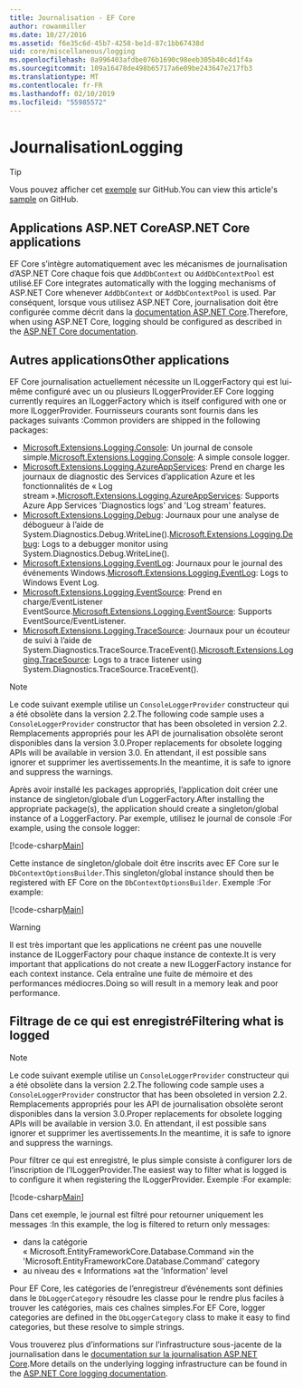 ```yaml
---
title: Journalisation - EF Core
author: rowanmiller
ms.date: 10/27/2016
ms.assetid: f6e35c6d-45b7-4258-be1d-87c1bb67438d
uid: core/miscellaneous/logging
ms.openlocfilehash: 0a996403afdbe076b1690c98eeb305b40c4d1f4a
ms.sourcegitcommit: 109a16478de498b65717a6e09be243647e217fb3
ms.translationtype: MT
ms.contentlocale: fr-FR
ms.lasthandoff: 02/10/2019
ms.locfileid: "55985572"
---
```

# <a name="logging"></a><span data-ttu-id="f3b53-102">Journalisation</span><span class="sxs-lookup"><span data-stu-id="f3b53-102">Logging</span></span>

> [!TIP]  
> <span data-ttu-id="f3b53-103">Vous pouvez afficher cet [exemple](https://github.com/aspnet/EntityFramework.Docs/tree/master/samples/core/Miscellaneous/Logging) sur GitHub.</span><span class="sxs-lookup"><span data-stu-id="f3b53-103">You can view this article's [sample](https://github.com/aspnet/EntityFramework.Docs/tree/master/samples/core/Miscellaneous/Logging) on GitHub.</span></span>

## <a name="aspnet-core-applications"></a><span data-ttu-id="f3b53-104">Applications ASP.NET Core</span><span class="sxs-lookup"><span data-stu-id="f3b53-104">ASP.NET Core applications</span></span>

<span data-ttu-id="f3b53-105">EF Core s’intègre automatiquement avec les mécanismes de journalisation d’ASP.NET Core chaque fois que `AddDbContext` ou `AddDbContextPool` est utilisé.</span><span class="sxs-lookup"><span data-stu-id="f3b53-105">EF Core integrates automatically with the logging mechanisms of ASP.NET Core whenever `AddDbContext` or `AddDbContextPool` is used.</span></span> <span data-ttu-id="f3b53-106">Par conséquent, lorsque vous utilisez ASP.NET Core, journalisation doit être configurée comme décrit dans la [documentation ASP.NET Core](https://docs.microsoft.com/aspnet/core/fundamentals/logging?tabs=aspnetcore2x).</span><span class="sxs-lookup"><span data-stu-id="f3b53-106">Therefore, when using ASP.NET Core, logging should be configured as described in the [ASP.NET Core documentation](https://docs.microsoft.com/aspnet/core/fundamentals/logging?tabs=aspnetcore2x).</span></span>

## <a name="other-applications"></a><span data-ttu-id="f3b53-107">Autres applications</span><span class="sxs-lookup"><span data-stu-id="f3b53-107">Other applications</span></span>

<span data-ttu-id="f3b53-108">EF Core journalisation actuellement nécessite un ILoggerFactory qui est lui-même configuré avec un ou plusieurs ILoggerProvider.</span><span class="sxs-lookup"><span data-stu-id="f3b53-108">EF Core logging currently requires an ILoggerFactory which is itself configured with one or more ILoggerProvider.</span></span> <span data-ttu-id="f3b53-109">Fournisseurs courants sont fournis dans les packages suivants :</span><span class="sxs-lookup"><span data-stu-id="f3b53-109">Common providers are shipped in the following packages:</span></span>

* <span data-ttu-id="f3b53-110">[Microsoft.Extensions.Logging.Console](https://www.nuget.org/packages/Microsoft.Extensions.Logging.Console/): Un journal de console simple.</span><span class="sxs-lookup"><span data-stu-id="f3b53-110">[Microsoft.Extensions.Logging.Console](https://www.nuget.org/packages/Microsoft.Extensions.Logging.Console/): A simple console logger.</span></span>
* <span data-ttu-id="f3b53-111">[Microsoft.Extensions.Logging.AzureAppServices](https://www.nuget.org/packages/Microsoft.Extensions.Logging.AzureAppServices/): Prend en charge les journaux de diagnostic des Services d’application Azure et les fonctionnalités de « Log stream ».</span><span class="sxs-lookup"><span data-stu-id="f3b53-111">[Microsoft.Extensions.Logging.AzureAppServices](https://www.nuget.org/packages/Microsoft.Extensions.Logging.AzureAppServices/): Supports Azure App Services 'Diagnostics logs' and 'Log stream' features.</span></span>
* <span data-ttu-id="f3b53-112">[Microsoft.Extensions.Logging.Debug](https://www.nuget.org/packages/Microsoft.Extensions.Logging.Debug/): Journaux pour une analyse de débogueur à l’aide de System.Diagnostics.Debug.WriteLine().</span><span class="sxs-lookup"><span data-stu-id="f3b53-112">[Microsoft.Extensions.Logging.Debug](https://www.nuget.org/packages/Microsoft.Extensions.Logging.Debug/): Logs to a debugger monitor using System.Diagnostics.Debug.WriteLine().</span></span>
* <span data-ttu-id="f3b53-113">[Microsoft.Extensions.Logging.EventLog](https://www.nuget.org/packages/Microsoft.Extensions.Logging.EventLog/): Journaux pour le journal des événements Windows.</span><span class="sxs-lookup"><span data-stu-id="f3b53-113">[Microsoft.Extensions.Logging.EventLog](https://www.nuget.org/packages/Microsoft.Extensions.Logging.EventLog/): Logs to Windows Event Log.</span></span>
* <span data-ttu-id="f3b53-114">[Microsoft.Extensions.Logging.EventSource](https://www.nuget.org/packages/Microsoft.Extensions.Logging.EventSource/): Prend en charge/EventListener EventSource.</span><span class="sxs-lookup"><span data-stu-id="f3b53-114">[Microsoft.Extensions.Logging.EventSource](https://www.nuget.org/packages/Microsoft.Extensions.Logging.EventSource/): Supports EventSource/EventListener.</span></span>
* <span data-ttu-id="f3b53-115">[Microsoft.Extensions.Logging.TraceSource](https://www.nuget.org/packages/Microsoft.Extensions.Logging.TraceSource/): Journaux pour un écouteur de suivi à l’aide de System.Diagnostics.TraceSource.TraceEvent().</span><span class="sxs-lookup"><span data-stu-id="f3b53-115">[Microsoft.Extensions.Logging.TraceSource](https://www.nuget.org/packages/Microsoft.Extensions.Logging.TraceSource/): Logs to a trace listener using System.Diagnostics.TraceSource.TraceEvent().</span></span>

> [!NOTE]
> <span data-ttu-id="f3b53-116">Le code suivant exemple utilise un `ConsoleLoggerProvider` constructeur qui a été obsolète dans la version 2.2.</span><span class="sxs-lookup"><span data-stu-id="f3b53-116">The following code sample uses a `ConsoleLoggerProvider` constructor that has been obsoleted in version 2.2.</span></span> <span data-ttu-id="f3b53-117">Remplacements appropriés pour les API de journalisation obsolète seront disponibles dans la version 3.0.</span><span class="sxs-lookup"><span data-stu-id="f3b53-117">Proper replacements for obsolete logging APIs will be available in version 3.0.</span></span> <span data-ttu-id="f3b53-118">En attendant, il est possible sans ignorer et supprimer les avertissements.</span><span class="sxs-lookup"><span data-stu-id="f3b53-118">In the meantime, it is safe to ignore and suppress the warnings.</span></span>

<span data-ttu-id="f3b53-119">Après avoir installé les packages appropriés, l’application doit créer une instance de singleton/globale d’un LoggerFactory.</span><span class="sxs-lookup"><span data-stu-id="f3b53-119">After installing the appropriate package(s), the application should create a singleton/global instance of a LoggerFactory.</span></span> <span data-ttu-id="f3b53-120">Par exemple, utilisez le journal de console :</span><span class="sxs-lookup"><span data-stu-id="f3b53-120">For example, using the console logger:</span></span>

[!code-csharp[Main](../../../samples/core/Miscellaneous/Logging/Logging/BloggingContext.cs#DefineLoggerFactory)]

<span data-ttu-id="f3b53-121">Cette instance de singleton/globale doit être inscrits avec EF Core sur le `DbContextOptionsBuilder`.</span><span class="sxs-lookup"><span data-stu-id="f3b53-121">This singleton/global instance should then be registered with EF Core on the `DbContextOptionsBuilder`.</span></span> <span data-ttu-id="f3b53-122">Exemple :</span><span class="sxs-lookup"><span data-stu-id="f3b53-122">For example:</span></span>

[!code-csharp[Main](../../../samples/core/Miscellaneous/Logging/Logging/BloggingContext.cs#RegisterLoggerFactory)]

> [!WARNING]
> <span data-ttu-id="f3b53-123">Il est très important que les applications ne créent pas une nouvelle instance de ILoggerFactory pour chaque instance de contexte.</span><span class="sxs-lookup"><span data-stu-id="f3b53-123">It is very important that applications do not create a new ILoggerFactory instance for each context instance.</span></span> <span data-ttu-id="f3b53-124">Cela entraîne une fuite de mémoire et des performances médiocres.</span><span class="sxs-lookup"><span data-stu-id="f3b53-124">Doing so will result in a memory leak and poor performance.</span></span>

## <a name="filtering-what-is-logged"></a><span data-ttu-id="f3b53-125">Filtrage de ce qui est enregistré</span><span class="sxs-lookup"><span data-stu-id="f3b53-125">Filtering what is logged</span></span>

> [!NOTE]
> <span data-ttu-id="f3b53-126">Le code suivant exemple utilise un `ConsoleLoggerProvider` constructeur qui a été obsolète dans la version 2.2.</span><span class="sxs-lookup"><span data-stu-id="f3b53-126">The following code sample uses a `ConsoleLoggerProvider` constructor that has been obsoleted in version 2.2.</span></span> <span data-ttu-id="f3b53-127">Remplacements appropriés pour les API de journalisation obsolète seront disponibles dans la version 3.0.</span><span class="sxs-lookup"><span data-stu-id="f3b53-127">Proper replacements for obsolete logging APIs will be available in version 3.0.</span></span> <span data-ttu-id="f3b53-128">En attendant, il est possible sans ignorer et supprimer les avertissements.</span><span class="sxs-lookup"><span data-stu-id="f3b53-128">In the meantime, it is safe to ignore and suppress the warnings.</span></span>

<span data-ttu-id="f3b53-129">Pour filtrer ce qui est enregistré, le plus simple consiste à configurer lors de l’inscription de l’ILoggerProvider.</span><span class="sxs-lookup"><span data-stu-id="f3b53-129">The easiest way to filter what is logged is to configure it when registering the ILoggerProvider.</span></span> <span data-ttu-id="f3b53-130">Exemple :</span><span class="sxs-lookup"><span data-stu-id="f3b53-130">For example:</span></span>

[!code-csharp[Main](../../../samples/core/Miscellaneous/Logging/Logging/BloggingContextWithFiltering.cs#DefineLoggerFactory)]

<span data-ttu-id="f3b53-131">Dans cet exemple, le journal est filtré pour retourner uniquement les messages :</span><span class="sxs-lookup"><span data-stu-id="f3b53-131">In this example, the log is filtered to return only messages:</span></span>
 * <span data-ttu-id="f3b53-132">dans la catégorie « Microsoft.EntityFrameworkCore.Database.Command »</span><span class="sxs-lookup"><span data-stu-id="f3b53-132">in the 'Microsoft.EntityFrameworkCore.Database.Command' category</span></span>
 * <span data-ttu-id="f3b53-133">au niveau des « Informations »</span><span class="sxs-lookup"><span data-stu-id="f3b53-133">at the 'Information' level</span></span>

<span data-ttu-id="f3b53-134">Pour EF Core, les catégories de l’enregistreur d’événements sont définies dans le `DbLoggerCategory` résoudre les classe pour le rendre plus faciles à trouver les catégories, mais ces chaînes simples.</span><span class="sxs-lookup"><span data-stu-id="f3b53-134">For EF Core, logger categories are defined in the `DbLoggerCategory` class to make it easy to find categories, but these resolve to simple strings.</span></span>

<span data-ttu-id="f3b53-135">Vous trouverez plus d’informations sur l’infrastructure sous-jacente de la journalisation dans le [documentation sur la journalisation ASP.NET Core](https://docs.microsoft.com/aspnet/core/fundamentals/logging?tabs=aspnetcore2x).</span><span class="sxs-lookup"><span data-stu-id="f3b53-135">More details on the underlying logging infrastructure can be found in the [ASP.NET Core logging documentation](https://docs.microsoft.com/aspnet/core/fundamentals/logging?tabs=aspnetcore2x).</span></span>
